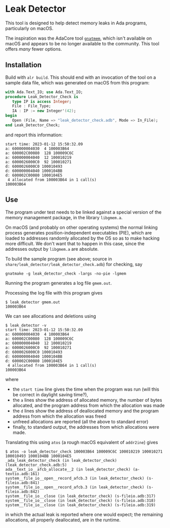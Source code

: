 # Leak Detector #

This tool is designed to help detect memory leaks in Ada programs, particularly on macOS.

The inspiration was the AdaCore tool [`gnatmem`](https://docs.adacore.com/gnat_ugn-docs/html/gnat_ugn/gnat_ugn/gnat_and_program_execution.html#the-gnatmem-tool), which isn't available on macOS and appears to be no longer available to the community. This tool offers _many_ fewer options.

## Installation ##

Build with `alr build`. This should end with an invocation of the tool on a sample data file, which was generated on macOS from this program:
``` ada
with Ada.Text_IO; use Ada.Text_IO;
procedure Leak_Detector_Check is
   type IP is access Integer;
   File : File_Type;
   IA : IP := new Integer'(42);
begin
   Open (File, Name => "leak_detector_check.adb", Mode => In_File);
end Leak_Detector_Check;
```
and report this information:
```
start time: 2023-01-12 15:50:32.09
a: 600000004030  4 100003B64
a: 600002C00080  128 100009C6C
a: 600000004040  12 100010219
a: 6000026000C0  92 100010271
d: 6000026000C0 100010493
d: 600000004040 1000104BB
d: 600002C00080 1000104E5
 4 allocated from 100003B64 in 1 call(s)
100003B64
```

## Use ##

The program under test needs to be linked against a special version of the memory management package, in the library `libgmem.a`.

On macOS (and probably on other operating systems) the normal linking process generates position-independent executables (PIE), which are loaded to addresses randomly allocated by the OS so as to make hacking more difficult. We don't want that to happen in this case, since the addresses output by `libgmem.a` are absolute.

To build the sample program (see above; source in `share/leak_detector/leak_detector_check.adb`) for checking, say
```
gnatmake -g leak_detector_check -largs -no-pie -lgmem
```

Running the program generates a log file `gmem.out`.

Processing the log file with this program gives
```
$ leak_detector gmem.out
100003B64
```

We can see allocations and deletions using
```
$ leak_detector -v
start time: 2023-01-12 15:50:32.09
a: 600000004030  4 100003B64
a: 600002C00080  128 100009C6C
a: 600000004040  12 100010219
a: 6000026000C0  92 100010271
d: 6000026000C0 100010493
d: 600000004040 1000104BB
d: 600002C00080 1000104E5
 4 allocated from 100003B64 in 1 call(s)
100003B64
```
where

* the `start time` line gives the time when the program was run (will this be correct in daylight saving time?),
* the `a` lines show the address of allocated memory, the number of bytes allocated, and the program address from which the allocation was made
* the `d` lines show the address of deallocated memory and the program address from which the allocation was freed
* unfreed allocations are reported (all the above to standard error)
* finally, to standard output, the addresses from which allocations were made.

Translating this using `atos` (a rough macOS equivalent of `addr2ine`) gives
```
$ atos -o leak_detector_check 100003B64 100009C6C 100010219 100010271 100010493 1000104BB 1000104E5
_ada_leak_detector_check (in leak_detector_check) (leak_detector_check.adb:5)
ada__text_io__afcb_allocate__2 (in leak_detector_check) (a-textio.adb:161)
system__file_io__open__record_afcb.3 (in leak_detector_check) (s-fileio.adb:841)
system__file_io__open__record_afcb.3 (in leak_detector_check) (s-fileio.adb:842)
system__file_io__close (in leak_detector_check) (s-fileio.adb:317)
system__file_io__close (in leak_detector_check) (s-fileio.adb:318)
system__file_io__close (in leak_detector_check) (s-fileio.adb:319)
```
in which the actual leak is reported where one would expect; the remaining allocations, all properly deallocated, are in the runtime.
